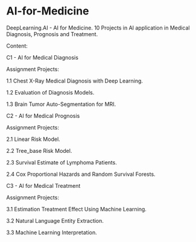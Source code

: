 # AI-for-Medicine
DeepLearning.AI - AI for Medicine. 10 Projects in AI application in Medical Diagnosis, Prognosis and Treatment.

Content:

C1 - AI for Medical Diagnosis

Assignment Projects:

1.1 Chest X-Ray Medical Diagnosis with Deep Learning.

1.2 Evaluation of Diagnosis Models.

1.3 Brain Tumor Auto-Segmentation for MRI.


C2 - AI for Medical Prognosis

Assignment Projects:

2.1 Linear Risk Model.

2.2 Tree_base Risk Model.

2.3 Survival Estimate of Lymphoma Patients.

2.4 Cox Proportional Hazards and Random Survival Forests.


C3 - AI for Medical Treatment

Assignment Projects:

3.1 Estimation Treatment Effect Using Machine Learning.

3.2 Natural Language Entity Extraction.

3.3 Machine Learning Interpretation.
